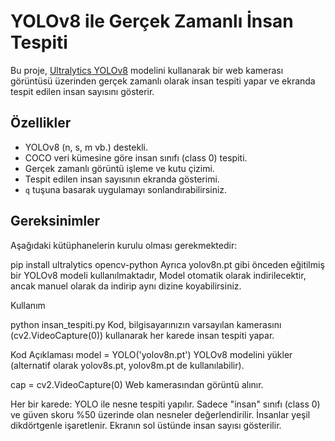 # YOLOv8 ile Gerçek Zamanlı İnsan Tespiti

Bu proje, [Ultralytics YOLOv8](https://github.com/ultralytics/ultralytics) modelini kullanarak bir web kamerası görüntüsü üzerinden gerçek zamanlı olarak insan tespiti yapar ve ekranda tespit edilen insan sayısını gösterir.

## Özellikler

- YOLOv8 (n, s, m vb.) destekli.
- COCO veri kümesine göre insan sınıfı (class 0) tespiti.
- Gerçek zamanlı görüntü işleme ve kutu çizimi.
- Tespit edilen insan sayısının ekranda gösterimi.
- `q` tuşuna basarak uygulamayı sonlandırabilirsiniz.

## Gereksinimler

Aşağıdaki kütüphanelerin kurulu olması gerekmektedir:

pip install ultralytics opencv-python
Ayrıca yolov8n.pt gibi önceden eğitilmiş bir YOLOv8 modeli kullanılmaktadır,
Model otomatik olarak indirilecektir, ancak manuel olarak da indirip aynı dizine koyabilirsiniz.

Kullanım

python insan_tespiti.py
Kod, bilgisayarınızın varsayılan kamerasını (cv2.VideoCapture(0)) kullanarak her karede insan tespiti yapar.

Kod Açıklaması
model = YOLO('yolov8n.pt')
YOLOv8 modelini yükler (alternatif olarak yolov8s.pt, yolov8m.pt de kullanılabilir).

cap = cv2.VideoCapture(0)
Web kamerasından görüntü alınır.

Her bir karede:
YOLO ile nesne tespiti yapılır.
Sadece "insan" sınıfı (class 0) ve güven skoru %50 üzerinde olan nesneler değerlendirilir.
İnsanlar yeşil dikdörtgenle işaretlenir.
Ekranın sol üstünde insan sayısı gösterilir.


